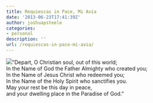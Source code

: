 ```yaml
---
title: Requiescas in Pace, Mi Avia
date: '2013-06-23T17:41:39Z'
author: joshuapsteele
categories:
- personal
description: ''
url: /requiescas-in-pace-mi-avia/
---
```

![](https://fbcdn-sphotos-d-a.akamaihd.net/hphotos-ak-prn1/996164_10152895104580316_41022478_n.jpg)“Depart, O Christian soul, out of this world;  
In the Name of God the Father Almighty who created you;  
In the Name of Jesus Christ who redeemed you;  
In the Name of the Holy Spirit who sanctifies you.  
May your rest be this day in peace,  
and your dwelling place in the Paradise of God.”